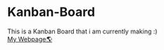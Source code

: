 # Kanban-Board
This is a Kanban Board that i am currently making :)<br>
<a href='hubdevport.000webhostapp.com/'>My Webpage🌎<a>
